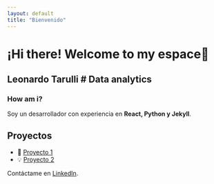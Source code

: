 ```yaml
---
layout: default
title: "Bienvenido"
---
```


# ¡Hi there! Welcome to my espace👋
## Leonardo Tarulli # Data analytics
### How am i?
Soy un desarrollador con experiencia en **React, Python y Jekyll**.  

## Proyectos  
- 🚀 [Proyecto 1](https://github.com/tuusuario/proyecto1)  
- 💡 [Proyecto 2](https://github.com/tuusuario/proyecto2)  

Contáctame en [LinkedIn](https://linkedin.com/in/tuusuario).
